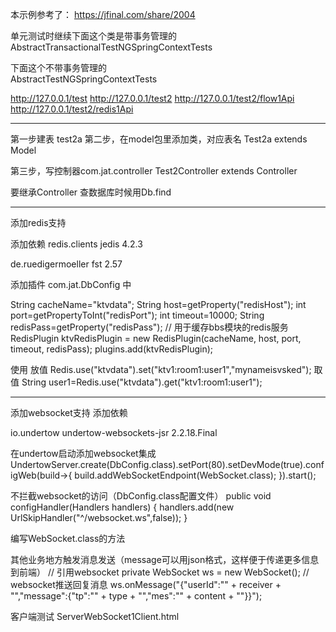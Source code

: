 
本示例参考了：
https://jfinal.com/share/2004


单元测试时继续下面这个类是带事务管理的  
AbstractTransactionalTestNGSpringContextTests  

下面这个不带事务管理的  
AbstractTestNGSpringContextTests  

http://127.0.0.1/test
http://127.0.0.1/test2
http://127.0.0.1/test2/flow1Api
http://127.0.0.1/test2/redis1Api

--------------------------------------------------------------------------------
第一步建表
test2a
第二步，在model包里添加类，对应表名
Test2a extends Model<Test2a>

第三步，写控制器com.jat.controller
Test2Controller extends Controller

要继承Controller
查数据库时候用Db.find

--------------------------------------------------------------------------------
添加redis支持  

添加依赖
<dependency>
    <groupId>redis.clients</groupId>
    <artifactId>jedis</artifactId>
    <version>4.2.3</version>
</dependency>

<dependency>
    <groupId>de.ruedigermoeller</groupId>
    <artifactId>fst</artifactId>
    <version>2.57</version>
</dependency>

添加插件 com.jat.DbConfig 中

String cacheName="ktvdata";
String host=getProperty("redisHost");
int port=getPropertyToInt("redisPort");
int timeout=10000;
String redisPass=getProperty("redisPass");
// 用于缓存bbs模块的redis服务
RedisPlugin ktvRedisPlugin = new RedisPlugin(cacheName, host, port, timeout, redisPass);
plugins.add(ktvRedisPlugin);

使用
放值
Redis.use("ktvdata").set("ktv1:room1:user1","mynameisvsked");
取值
String user1=Redis.use("ktvdata").get("ktv1:room1:user1");

--------------------------------------------------------------------------------
添加websocket支持
添加依赖

<!-- 开发 WebSockets 时开启下面的依赖 -->
<dependency>
    <groupId>io.undertow</groupId>
    <artifactId>undertow-websockets-jsr</artifactId>
    <version>2.2.18.Final</version>
</dependency>

在undertow启动添加websocket集成
UndertowServer.create(DbConfig.class).setPort(80).setDevMode(true).configWeb(build->{
build.addWebSocketEndpoint(WebSocket.class);
}).start();

不拦截websocket的访问（DbConfig.class配置文件）
public void configHandler(Handlers handlers) {
handlers.add(new UrlSkipHandler("^/websocket.ws",false));
}

编写WebSocket.class的方法

其他业务地方触发消息发送（message可以用json格式，这样便于传递更多信息到前端）
// 引用websocket
private WebSocket ws = new WebSocket();
// websocket推送回复消息
ws.onMessage("{\"userId\":\"" + receiver + "\",\"message\":{\"tp\":\"" + type + "\",\"mes\":\"" + content + "\"}}");


客户端测试
ServerWebSocket1Client.html